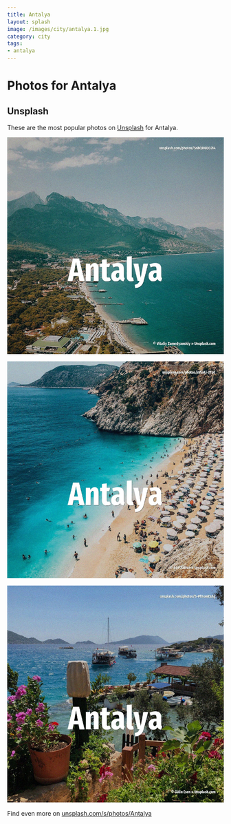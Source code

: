 ```yaml
---
title: Antalya
layout: splash
image: /images/city/antalya.1.jpg
category: city
tags:
- antalya
---
```

# Photos for Antalya

## Unsplash

These are the most popular photos on [Unsplash](https://unsplash.com) for Antalya.

![Antalya](/images/city/antalya.1.jpg)

![Antalya](/images/city/antalya.2.jpg)

![Antalya](/images/city/antalya.3.jpg)

Find even more on [unsplash.com/s/photos/Antalya](https://unsplash.com/s/photos/Antalya)